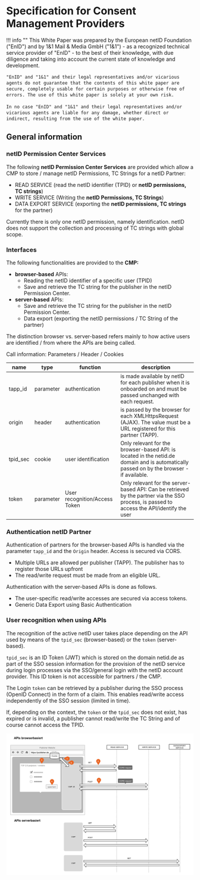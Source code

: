 # Specification for Consent Management Providers

!!! info ""
    This White Paper was prepared by the European netID Foundation ("EnID") and by 1&1 Mail & Media GmbH ("1&1") - as a recognized technical service provider of "EnID" - to the best of their knowledge, with due diligence and taking into account the current state of knowledge and development.

    "EnID" and "1&1" and their legal representatives and/or vicarious agents do not guarantee that the contents of this white paper are secure, completely usable for certain purposes or otherwise free of errors. The use of this white paper is solely at your own risk.

    In no case "EnID" and "1&1" and their legal representatives and/or vicarious agents are liable for any damage, whether direct or indirect, resulting from the use of the white paper.

## General information

### netID Permission Center Services

The following **netID Permission Center Services** are provided which allow a CMP to store / manage netID Permissions, TC Strings for a netID Partner:

- READ SERVICE (read the netID identifier (TPID) or **netID permissions, TC strings**)
- WRITE SERVICE (Writing the **netID Permissions, TC Strings**)
- DATA EXPORT SERVICE (exporting the **netID permissions, TC strings** for the partner)

Currently there is only one netID permission, namely identification. netID does not support the collection and processing of TC strings with global scope.

### Interfaces

The following functionalities are provided to the **CMP:**

- **browser-based** APIs:
    - Reading the netID identifier of a specific user (TPID)
    - Save and retrieve the TC string for the publisher in the netID Permission Center.
- **server-based** APIs:
    - Save and retrieve the TC string for the publisher in the netID Permission Center.
    - Data export (exporting the netID permissions / TC String of the partner)

The distinction browser vs. server-based refers mainly to how active users are identified / from where the APIs are being called.

Call information: Parameters / Header / Cookies

| name | type | function  | description |
| ----------- | ----------- | ----------- | ----------- |
| tapp_id | parameter | authentication | is made available by netID for each publisher when it is onboarded on and must be passed unchanged with each request. |
| origin | header | authentication | is passed by the browser for each XMLHttpsRequest (AJAX). The value must be a URL registered for this partner (TAPP). |
| tpid_sec | cookie | user identification | Only relevant for the browser-based API: is located in the netid.de domain and is automatically passed on by the browser - if available. |
| token | parameter | User recognition/Access Token | Only relevant for the server-based API: Can be retrieved by the partner via the SSO process, is passed to access the API/identify the user |

### Authentication netID Partner

Authentication of partners for the browser-based APIs is handled via the
parameter `tapp_id` and the `Origin` header. Access is secured via
CORS.

- Multiple URLs are allowed per publisher (TAPP). The publisher has to register those URLs upfront
- The read/write request must be made from an eligible URL.

Authentication with the server-based APIs is done as follows.

- The user-specific read/write accesses are secured via access tokens.
- Generic Data Export using Basic Authentication

### User recognition when using APIs

The recognition of the active netID user takes place depending on the
API used by means of the `tpid_sec` (browser-based) or the
`token` (server-based).

`tpid_sec` is an ID Token (JWT) which is stored on the domain
netid.de as part of the SSO session information for the provision of the
netID service during login processes via the SSO/general login with the
netID account provider. This ID token is not accessible for partners /
the CMP.

The Login `token` can be retrieved by a publisher during the SSO
process (OpenID Connect) in the form of a claim. This enables read/write
access independently of the SSO session (limited in time).

If, depending on the context, the `token` or the `tpid_sec` does not
exist, has expired or is invalid, a publisher cannot read/write the TC
String and of course cannot access the TPID.

![User recognition when using APIs](images/cmp_api_highLevel.png)
